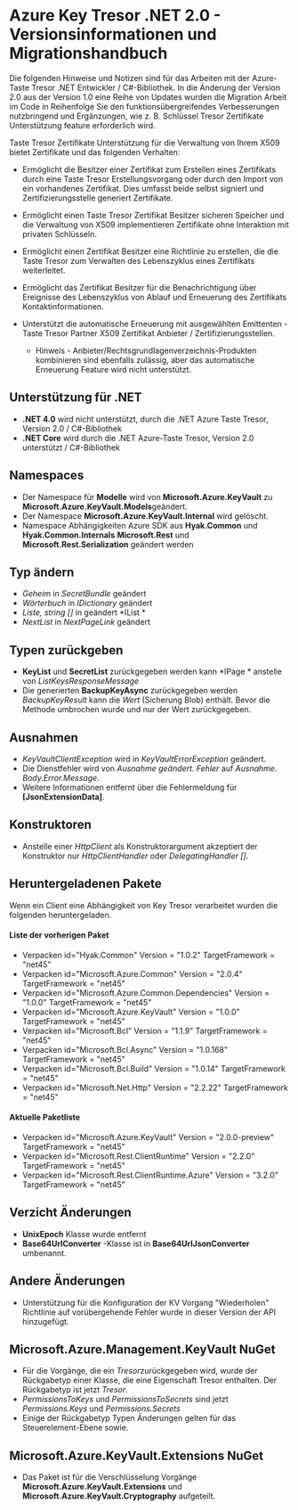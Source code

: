 <properties
   pageTitle="Wichtiger Tresor .NET 2.x-API Versionsinformationen | Microsoft Azure"
   description=".NET Entwickler werden diese API Code für Azure-Taste Tresor verwendet."
   services="key-vault"
   documentationCenter=""
   authors="BrucePerlerMS"
   manager="mbaldwin"
   editor="bruceper" />
<tags
   ms.service="key-vault"
   ms.devlang="CSharp"
   ms.topic="article"
   ms.tgt_pltfrm="na"
   ms.workload="identity"
   ms.date="10/07/2016"
   ms.author="bruceper" />

# <a name="azure-key-vault-net-20---release-notes-and-migration-guide"></a>Azure Key Tresor .NET 2.0 - Versionsinformationen und Migrationshandbuch

Die folgenden Hinweise und Notizen sind für das Arbeiten mit der Azure-Taste Tresor .NET Entwickler / C#-Bibliothek. In die Änderung der Version 2.0 aus der Version 1.0 eine Reihe von Updates wurden die Migration Arbeit im Code in Reihenfolge Sie den funktionsübergreifendes Verbesserungen nutzbringend und Ergänzungen, wie z. B. Schlüssel Tresor Zertifikate Unterstützung feature erforderlich wird.

Taste Tresor Zertifikate Unterstützung für die Verwaltung von Ihrem X509 bietet Zertifikate und das folgenden Verhalten:  

-   Ermöglicht die Besitzer einer Zertifikat zum Erstellen eines Zertifikats durch eine Taste Tresor Erstellungsvorgang oder durch den Import von ein vorhandenes Zertifikat. Dies umfasst beide selbst signiert und Zertifizierungsstelle generiert Zertifikate.

- Ermöglicht einen Taste Tresor Zertifikat Besitzer sicheren Speicher und die Verwaltung von X509 implementieren Zertifikate ohne Interaktion mit privaten Schlüsseln.  

-   Ermöglicht einen Zertifikat Besitzer eine Richtlinie zu erstellen, die die Taste Tresor zum Verwalten des Lebenszyklus eines Zertifikats weiterleitet.  

-   Ermöglicht das Zertifikat Besitzer für die Benachrichtigung über Ereignisse des Lebenszyklus von Ablauf und Erneuerung des Zertifikats Kontaktinformationen.  

-   Unterstützt die automatische Erneuerung mit ausgewählten Emittenten - Taste Tresor Partner X509 Zertifikat Anbieter / Zertifizierungsstellen.
    - Hinweis - Anbieter/Rechtsgrundlagenverzeichnis-Produkten kombinieren sind ebenfalls zulässig, aber das automatische Erneuerung Feature wird nicht unterstützt.


## <a name="net-support"></a>Unterstützung für .NET
- **.NET 4.0** wird nicht unterstützt, durch die .NET Azure Taste Tresor, Version 2.0 / C#-Bibliothek
- **.NET Core** wird durch die .NET Azure-Taste Tresor, Version 2.0 unterstützt / C#-Bibliothek

## <a name="namespaces"></a>Namespaces
- Der Namespace für **Modelle** wird von **Microsoft.Azure.KeyVault** zu **Microsoft.Azure.KeyVault.Models**geändert.
- Der Namespace **Microsoft.Azure.KeyVault.Internal** wird gelöscht.
- Namespace Abhängigkeiten Azure SDK aus **Hyak.Common** und **Hyak.Common.Internals** **Microsoft.Rest** und **Microsoft.Rest.Serialization** geändert werden


## <a name="type-changes"></a>Typ ändern
- *Geheim* in *SecretBundle* geändert
- *Wörterbuch* in *IDictionary* geändert
- *Liste<T>, string []* in geändert *IList<T> *
- *NextList* in *NextPageLink* geändert


## <a name="return-types"></a>Typen zurückgeben
- **KeyList** und **SecretList** zurückgegeben werden kann *IPage<T> * anstelle von *ListKeysResponseMessage*
- Die generierten **BackupKeyAsync** zurückgegeben werden *BackupKeyResult* kann die *Wert* (Sicherung Blob) enthält. Bevor die Methode umbrochen wurde und nur der Wert zurückgegeben.

## <a name="exceptions"></a>Ausnahmen
- *KeyVaultClientException* wird in *KeyVaultErrorException* geändert.
- Die Dienstfehler wird von *Ausnahme geändert. Fehler* auf *Ausnahme. Body.Error.Message*.
- Weitere Informationen entfernt über die Fehlermeldung für **[JsonExtensionData]**.

## <a name="constructors"></a>Konstruktoren
- Anstelle einer *HttpClient* als Konstruktorargument akzeptiert der Konstruktor nur *HttpClientHandler* oder *DelegatingHandler []*.



## <a name="downloaded-packages"></a>Heruntergeladenen Pakete  
Wenn ein Client eine Abhängigkeit von Key Tresor verarbeitet wurden die folgenden heruntergeladen.
#### <a name="previous-package-list"></a>Liste der vorherigen Paket
- Verpacken id="Hyak.Common" Version = "1.0.2" TargetFramework = "net45"
- Verpacken id="Microsoft.Azure.Common" Version = "2.0.4" TargetFramework = "net45"
- Verpacken id="Microsoft.Azure.Common.Dependencies" Version = "1.0.0" TargetFramework = "net45"
- Verpacken id="Microsoft.Azure.KeyVault" Version = "1.0.0" TargetFramework = "net45"
- Verpacken id="Microsoft.Bcl" Version = "1.1.9" TargetFramework = "net45"
- Verpacken id="Microsoft.Bcl.Async" Version = "1.0.168" TargetFramework = "net45"
- Verpacken id="Microsoft.Bcl.Build" Version = "1.0.14" TargetFramework = "net45"
- Verpacken id="Microsoft.Net.Http" Version = "2.2.22" TargetFramework = "net45"

#### <a name="current-package-list"></a>Aktuelle Paketliste
- Verpacken id="Microsoft.Azure.KeyVault" Version = "2.0.0-preview" TargetFramework = "net45"
- Verpacken id="Microsoft.Rest.ClientRuntime" Version = "2.2.0" TargetFramework = "net45"
- Verpacken id="Microsoft.Rest.ClientRuntime.Azure" Version = "3.2.0" TargetFramework = "net45"


## <a name="class-changes"></a>Verzicht Änderungen

- **UnixEpoch** Klasse wurde entfernt
- **Base64UrlConverter** -Klasse ist in **Base64UrlJsonConverter** umbenannt.

## <a name="other-changes"></a>Andere Änderungen

- Unterstützung für die Konfiguration der KV Vorgang "Wiederholen" Richtlinie auf vorübergehende Fehler wurde in dieser Version der API hinzugefügt.



## <a name="microsoftazuremanagementkeyvault-nuget"></a>Microsoft.Azure.Management.KeyVault NuGet
- Für die Vorgänge, die ein *Tresor*zurückgegeben wird, wurde der Rückgabetyp einer Klasse, die eine Eigenschaft Tresor enthalten. Der Rückgabetyp ist jetzt *Tresor*.
- *PermissionsToKeys* und *PermissionsToSecrets* sind jetzt *Permissions.Keys* und *Permissions.Secrets*
- Einige der Rückgabetyp Typen Änderungen gelten für das Steuerelement-Ebene sowie.

## <a name="microsoftazurekeyvaultextensions-nuget"></a>Microsoft.Azure.KeyVault.Extensions NuGet
- Das Paket ist für die Verschlüsselung Vorgänge **Microsoft.Azure.KeyVault.Extensions** und **Microsoft.Azure.KeyVault.Cryptography** aufgeteilt.
